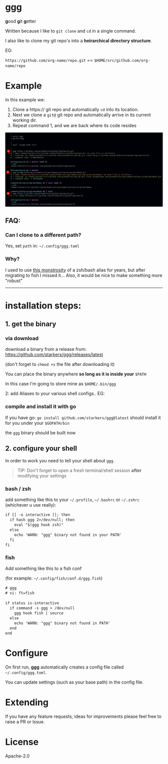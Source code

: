 # ggg

**g**ood **g**it **g**etter


Written because I like to `git clone` and `cd` in a single command.

I also like to clone my git repo's into a **heirarchical directory structure**.

EG:

`https://github.com/org-name/repo.git` ==  `$HOME/src/github.com/org-name/repo` 



# Example

In this example we:
1. Clone a https:// git repo and automatically `cd` into its location.
2. Next we clone a `git@` git repo and automatically arrive in its current working dir.
3. Repeat command 1, and we are back where its code resides


![example](/media/example-zsh.png)



## FAQ:

### Can I clone to a different path?

Yes, set `path` in: `~/.config/ggg.toml`

### Why?

I used to use [this monstrosity](https://github.com/starkers/homedirectory/blob/a8f4e95dd5bd6eb857e30935396e51a442acd619/home/aliases#L105-L159) of a zsh/bash alias for years, but after migrating to fish I missed it... Also, it would be nice to make something more "robust"


---

# installation steps:

## 1. get the binary

### via download
download a binary from a release from: https://github.com/starkers/ggg/releases/latest

(don't forget to `chmod +x` the file after downloading it)

You can place the binary anywhere **so long as it is inside your** `$PATH`

In this case I'm going to store mine as `$HOME/.bin/ggg`


2: add Aliases to your various shell configs.. EG:


### compile and install it with go
If you have go: `go install github.com/starkers/ggg@latest` should install it for you under your `$GOPATH/bin`

the `ggg` binary should be built now


## 2. configure your shell

In order to work you need to tell your shell about `ggg`.

> TIP: Don't forget to open a fresh terminal/shell session **after** modifying your settings


### bash / zsh

add something like this to your `~/.profile`, `~/.bashrc` or `~/.zshrc` (whichever u use really):

```
if [[ -o interactive ]]; then
  if hash ggg 2>/dev/null; then
    eval "$(ggg hook zsh)"
  else
    echo 'WARN: "ggg" binary not found in your PATH'
  fi
fi
```

### fish

Add something like this to a fish conf

(for example: `~/.config/fish/conf.d/ggg.fish`)

```
# ggg
# vi: ft=fish

if status is-interactive
  if command -s ggg > /dev/null
    ggg hook fish | source
  else
    echo 'WARN: "ggg" binary not found in PATH'
  end
end

```



# Configure

On first run, **ggg** automatically creates a config file called `~/.config/ggg.toml`.

You can update settings (such as your base path) in the config file.

# Extending

If you have any feature requests, ideas for improvements please feel free to raise a PR or Issue.

# License
Apache-2.0

